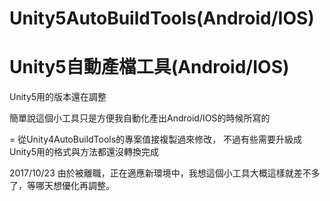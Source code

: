 ﻿**Unity5AutoBuildTools(Android/IOS)**
=
Unity5自動產檔工具(Android/IOS)
=

Unity5用的版本還在調整

簡單說這個小工具只是方便我自動化產出Android/IOS的時候所寫的

=
從Unity4AutoBuildTools的專案值接複製過來修改，
不過有些需要升級成Unity5用的格式與方法都還沒轉換完成

2017/10/23
由於被離職，正在適應新環境中，我想這個小工具大概這樣就差不多了，等哪天想優化再調整。

